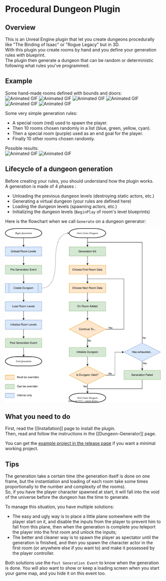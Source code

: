 # Procedural Dungeon Plugin

## Overview
This is an Unreal Engine plugin that let you create dungeons procedurally like "The Binding of Isaac" or "Rogue Legacy" but in 3D.\
With this plugin you create rooms by hand and you define your generation rules with blueprint.\
The plugin then generate a dungeon that can be random or deterministic following what rules you've programmed. 

## Example

Some hand-made rooms defined with bounds and doors:\
<img src="Images/ProceduralDungeonDemo_RoomSpawn.gif" alt="Animated GIF" width="125"/>
<img src="Images/ProceduralDungeonDemo_RoomA.gif" alt="Animated GIF" width="125"/>
<img src="Images/ProceduralDungeonDemo_RoomB.gif" alt="Animated GIF" width="125"/>
<img src="Images/ProceduralDungeonDemo_RoomC.gif" alt="Animated GIF" width="125"/>
<img src="Images/ProceduralDungeonDemo_RoomD.gif" alt="Animated GIF" width="125"/>
<img src="Images/ProceduralDungeonDemo_RoomExit.gif" alt="Animated GIF" width="125"/>

Some very simple generation rules:
- A special room (red) used to spawn the player.
- Then 10 rooms chosen randomly in a list (blue, green, yellow, cyan).
- Then a special room (purple) used as an end goal for the player.
- Finally 10 other rooms chosen randomly.

Possible results:\
<img src="Images/ProceduralDungeonResult.gif" alt="Animated GIF" width="400"/>
<img src="Images/ProceduralDungeonResult2.gif" alt="Animated GIF" width="400"/>

## Lifecycle of a dungeon generation
Before creating your rules, you should understand how the plugin works.\
A generation is made of 4 phases : 
- Unloading the previous dungeon levels (destroying static actors, etc.)
- Generating a virtual dungeon (your rules are defined here)
- Loading the dungeon levels (spawning actors, etc.)
- Initializing the dungeon levels (`BeginPlay` of room's level blueprints)

Here is the flowchart when we call `Generate` on a dungeon generator:

<picture>
     <source media="(prefers-color-scheme: dark)" srcset="./Images/Flowchart_Dark.svg">
     <img alt="Procedural Generation Flowchart." src="./Images/Flowchart_Light.svg">
</picture>

## What you need to do
First, read the [[Installation]] page to install the plugin.\
Then, read and follow the instructions in the [[Dungeon-Generator]] page.

You can get the [example project in the release page](https://github.com/BenPyton/ProceduralDungeon/releases/tag/v2.0.1) if you want a minimal working project.

## Tips
The generation take a certain time (the generation itself is done on one frame, but the instantiation and loading of each room take some times proportionally to the number and complexity of the rooms).<br/>
So, if you have the player character spawned at start, it will fall into the void of the universe before the dungeon has the time to generate.

To manage this situation, you have multiple solutions:
- The easy and ugly way is to place a little plane somewhere with the player start on it, and disable the inputs from the player to prevent him to fall from this plane, then when the generation is complete you teleport the player into the first room and unlock the inputs;
- The better and cleaner way is to spawn the player as spectator until the generation is finished, and then you spawn the character actor in the first room (or anywhere else if you want to) and make it possessed by the player controller.

Both solutions use the `Post Generation Event` to know when the generation is done.
You will also want to show or keep a loading screen when you start your game map, and you hide it on this event too.


